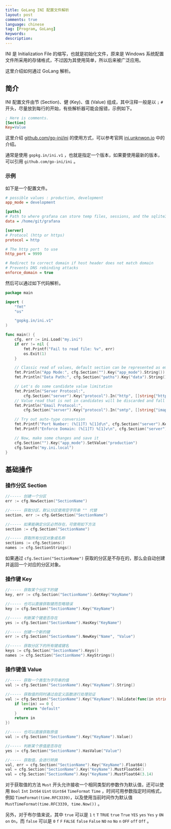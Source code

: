 ```yaml
---
title: GoLang INI 配置文件解析
layout: post
comments: true
language: chinese
tag: [Program, GoLang]
keywords:
description:
---
```


INI 是 Initialization File 的缩写，也就是初始化文件，原来是 Windows 系统配置文件所采用的存储格式，不过因为其使用简单，所以后来被广泛应用。

这里介绍如何通过 GoLang 解析。

<!-- more -->

## 简介

INI 配置文件由节 (Section)、健 (Key)、值 (Value) 组成，其中注释一般是以 `;` `#` 开头，尽量放到每行的开始，有些解析器可能会报错，示例如下。

``` ini
; Here is comments.
[Section]
Key=Value
```

这里介绍 [github.com/go-ini/ini](https://github.com/go-ini/ini) 的使用方式，可以参考官网 [ini.unknwon.io](https://ini.unknwon.io/) 中的介绍。

通常是使用 `gopkg.in/ini.v1` ，也就是指定一个版本，如果要使用最新的版本，可以引用 `github.com/go-ini/ini` 。

### 示例

如下是一个配置文件。

``` ini
# possible values : production, development
app_mode = development

[paths]
# Path to where grafana can store temp files, sessions, and the sqlite3 db (if that is used)
data = /home/git/grafana

[server]
# Protocol (http or https)
protocol = http

# The http port  to use
http_port = 9999

# Redirect to correct domain if host header does not match domain
# Prevents DNS rebinding attacks
enforce_domain = true
```

然后可以通过如下代码解析。

``` go
package main

import (
    "fmt"
    "os"

    "gopkg.in/ini.v1"
)

func main() {
    cfg, err := ini.Load("my.ini")
    if err != nil {
        fmt.Printf("Fail to read file: %v", err)
        os.Exit(1)
    }

    // Classic read of values, default section can be represented as empty string
    fmt.Println("App Mode:", cfg.Section("").Key("app_mode").String())
    fmt.Println("Data Path:", cfg.Section("paths").Key("data").String())

    // Let's do some candidate value limitation
    fmt.Println("Server Protocol:",
        cfg.Section("server").Key("protocol").In("http", []string{"http", "https"}))
    // Value read that is not in candidates will be discarded and fall back to given default value
    fmt.Println("Email Protocol:",
        cfg.Section("server").Key("protocol").In("smtp", []string{"imap", "smtp"}))

    // Try out auto-type conversion
    fmt.Printf("Port Number: (%[1]T) %[1]d\n", cfg.Section("server").Key("http_port").MustInt(9999))
    fmt.Printf("Enforce Domain: (%[1]T) %[1]v\n", cfg.Section("server").Key("enforce_domain").MustBool(false))

    // Now, make some changes and save it
    cfg.Section("").Key("app_mode").SetValue("production")
    cfg.SaveTo("my.ini.local")
}
```

<!--
开始使用
从数据源加载

一个 数据源 可以是 []byte 类型的原始数据，或 string 类型的文件路径。您可以加载 任意多个 数据源。如果您传递其它类型的数据源，则会直接返回错误。

cfg, err := ini.Load([]byte("raw data"), "filename")

或者从一个空白的文件开始：

cfg := ini.Empty()

当您在一开始无法决定需要加载哪些数据源时，仍可以使用 Append() 在需要的时候加载它们。

err := cfg.Append("other file", []byte("other raw data"))
-->

## 基础操作


### 操作分区 Section

``` go
//----- 创建一个分区
err := cfg.NewSection("SectionName")

//----- 获取分区，默认分区使用空字符串 "" 代替
section, err := cfg.GetSection("SectionName")

//----- 如果能确定分区必然存在，可使用如下方法
section := cfg.Section("SectionName")

//----- 获取所有分区对象或名称
sections := cfg.Sections()
names := cfg.SectionStrings()
```

如果通过 `cfg.Section("SectionName")` 获取的分区是不存在的，那么会自动创建并返回一个对应的分区对象。

### 操作键 Key

``` go
//----- 获取某个分区下的键
key, err := cfg.Section("SectionName").GetKey("KeyName")

//----- 也可以直接获取键而忽略错误
key := cfg.Section("SectionName").Key("KeyName")

//----- 判断某个键是否存在
yes := cfg.Section("SectionName").HasKey("KeyName")

//----- 创建一个新的键
err := cfg.Section("SectionName").NewKey("Name", "Value")

//----- 获取分区下的所有键或键名
keys := cfg.Section("SectionName").Keys()
names := cfg.Section("SectionName").KeyStrings()
```

<!--
获取分区下的所有键值对的克隆：
hash := cfg.GetSection("").KeysHash()
-->

### 操作键值 Value

``` go
//----- 获取一个类型为字符串的值
val := cfg.Section("SectionName").Key("KeyName").String()

//----- 获取值的同时通过自定义函数进行处理验证
val := cfg.Section("SectionName").Key("KeyName").Validate(func(in string) string {
	if len(in) == 0 {
		return "default"
	}
	return in
})

//----- 也可以直接获取原值
val := cfg.Section("SectionName").Key("KeyName").Value()

//----- 判断某个原值是否存在
yes := cfg.Section("SectionName").HasValue("Value")

//----- 获取值，会进行转换
val, err = cfg.Section("SectionName").Key("KeyName").Float64()
val = cfg.Section("SectionName").Key("KeyName").MustFloat64()
val = cfg.Section("SectionName").Key("KeyName").MustFloat64(3.14)
```

对于获取值的方法 `Must` 开头允许接收一个相同类型的参数作为默认值，还可以使用 `Bool` `Int` `Int64` `Uint` `Uint64` `TimeFormat` `Time` ，时间可用参数指定时间格式，例如 `TimeFormat(time.RFC3339)`，以及使用当前时间作为默认值 `MustTimeFormat(time.RFC3339, time.Now())` 。

另外，对于布尔值来说，其中 `true` 可以是 `1` `t` `T` `TRUE` `true` `True` `YES` `yes` `Yes` `y` `ON` `on` `On`，而 `false` 可以是 `0` `f` `F` `FALSE` `false` `False` `NO` `no` `No` `n` `OFF` `off` `Off` 。

<!--
如果我的值有好多行怎么办？

[advance]
ADDRESS = """404 road,
NotFound, State, 5000
Earth"""

嗯哼？小 case！

cfg.Section("advance").Key("ADDRESS").String()/* --- start ---
404 road,
NotFound, State, 5000
Earth
------  end  --- */

赞爆了！那要是我属于一行的内容写不下想要写到第二行怎么办？

[advance]
two_lines = how about \
    continuation lines?
lots_of_lines = 1 \
    2 \
    3 \
    4

简直是小菜一碟！

cfg.Section("advance").Key("two_lines").String() // how about continuation lines?cfg.Section("advance").Key("lots_of_lines").String() // 1 2 3 4

需要注意的是，值两侧的单引号会被自动剔除：

foo = "some value" // foo: some valuebar = 'some value' // bar: some value

这就是全部了？哈哈，当然不是。
操作键值的辅助方法

获取键值时设定候选值：

v = cfg.Section("").Key("STRING").In("default", []string{"str", "arr", "types"})v = cfg.Section("").Key("FLOAT64").InFloat64(1.1, []float64{1.25, 2.5, 3.75})v = cfg.Section("").Key("INT").InInt(5, []int{10, 20, 30})v = cfg.Section("").Key("INT64").InInt64(10, []int64{10, 20, 30})v = cfg.Section("").Key("UINT").InUint(4, []int{3, 6, 9})v = cfg.Section("").Key("UINT64").InUint64(8, []int64{3, 6, 9})v = cfg.Section("").Key("TIME").InTimeFormat(time.RFC3339, time.Now(), []time.Time{time1, time2, time3})v = cfg.Section("").Key("TIME").InTime(time.Now(), []time.Time{time1, time2, time3}) // RFC3339

如果获取到的值不是候选值的任意一个，则会返回默认值，而默认值不需要是候选值中的一员。

验证获取的值是否在指定范围内：

vals = cfg.Section("").Key("FLOAT64").RangeFloat64(0.0, 1.1, 2.2)vals = cfg.Section("").Key("INT").RangeInt(0, 10, 20)vals = cfg.Section("").Key("INT64").RangeInt64(0, 10, 20)vals = cfg.Section("").Key("UINT").RangeUint(0, 3, 9)vals = cfg.Section("").Key("UINT64").RangeUint64(0, 3, 9)vals = cfg.Section("").Key("TIME").RangeTimeFormat(time.RFC3339, time.Now(), minTime, maxTime)vals = cfg.Section("").Key("TIME").RangeTime(time.Now(), minTime, maxTime) // RFC3339

自动分割键值到切片（slice）

当存在无效输入时，使用零值代替：

// Input: 1.1, 2.2, 3.3, 4.4 -> [1.1 2.2 3.3 4.4]// Input: how, 2.2, are, you -> [0.0 2.2 0.0 0.0]vals = cfg.Section("").Key("STRINGS").Strings(",")
vals = cfg.Section("").Key("FLOAT64S").Float64s(",")
vals = cfg.Section("").Key("INTS").Ints(",")
vals = cfg.Section("").Key("INT64S").Int64s(",")
vals = cfg.Section("").Key("UINTS").Uints(",")
vals = cfg.Section("").Key("UINT64S").Uint64s(",")
vals = cfg.Section("").Key("TIMES").Times(",")

从结果切片中剔除无效输入：

// Input: 1.1, 2.2, 3.3, 4.4 -> [1.1 2.2 3.3 4.4]// Input: how, 2.2, are, you -> [2.2]vals = cfg.Section("").Key("FLOAT64S").ValidFloat64s(",")
vals = cfg.Section("").Key("INTS").ValidInts(",")
vals = cfg.Section("").Key("INT64S").ValidInt64s(",")
vals = cfg.Section("").Key("UINTS").ValidUints(",")
vals = cfg.Section("").Key("UINT64S").ValidUint64s(",")
vals = cfg.Section("").Key("TIMES").ValidTimes(",")

当存在无效输入时，直接返回错误：

// Input: 1.1, 2.2, 3.3, 4.4 -> [1.1 2.2 3.3 4.4]// Input: how, 2.2, are, you -> errorvals = cfg.Section("").Key("FLOAT64S").StrictFloat64s(",")
vals = cfg.Section("").Key("INTS").StrictInts(",")
vals = cfg.Section("").Key("INT64S").StrictInt64s(",")
vals = cfg.Section("").Key("UINTS").StrictUints(",")
vals = cfg.Section("").Key("UINT64S").StrictUint64s(",")
vals = cfg.Section("").Key("TIMES").StrictTimes(",")

保存配置

终于到了这个时刻，是时候保存一下配置了。

比较原始的做法是输出配置到某个文件：

// ...err = cfg.SaveTo("my.ini")
err = cfg.SaveToIndent("my.ini", "\t")

另一个比较高级的做法是写入到任何实现 io.Writer 接口的对象中：

// ...cfg.WriteTo(writer)
cfg.WriteToIndent(writer, "\t")

高级用法
递归读取键值

在获取所有键值的过程中，特殊语法 %(<name>)s 会被应用，其中 <name> 可以是相同分区或者默认分区下的键名。字符串 %(<name>)s 会被相应的键值所替代，如果指定的键不存在，则会用空字符串替代。您可以最多使用 99 层的递归嵌套。

NAME = ini[author]NAME = UnknwonGITHUB = https://github.com/%(NAME)s[package]FULL_NAME = github.com/go-ini/%(NAME)s

cfg.Section("author").Key("GITHUB").String()        // https://github.com/Unknwoncfg.Section("package").Key("FULL_NAME").String()    // github.com/go-ini/ini

读取父子分区

您可以在分区名称中使用 . 来表示两个或多个分区之间的父子关系。如果某个键在子分区中不存在，则会去它的父分区中再次寻找，直到没有父分区为止。

NAME = iniVERSION = v1IMPORT_PATH = gopkg.in/%(NAME)s.%(VERSION)s[package]CLONE_URL = https://%(IMPORT_PATH)s[package.sub]

cfg.Section("package.sub").Key("CLONE_URL").String()    // https://gopkg.in/ini.v1

读取自增键名

如果数据源中的键名为 - ，则认为该键使用了自增键名的特殊语法。计数器从 1 开始，并且分区之间是相互独立的。

[features]
-: Support read/write comments of keys and sections
-: Support auto-increment of key names
-: Support load multiple files to overwrite key values

cfg.Section("features").KeyStrings()    // []{"#1", "#2", "#3"}

映射到结构

想要使用更加面向对象的方式玩转 INI 吗？好主意。

Name = Unknwonage = 21Male = trueBorn = 1993-01-01T20:17:05Z[Note]Content = Hi is a good man!Cities = HangZhou, Boston

type Note struct {
    Content string
    Cities  []string}

type Person struct {
    Name string
    Age  int `ini:"age"`
    Male bool
    Born time.Time
    Note
    Created time.Time `ini:"-"`
}

func main() {
    cfg, err := ini.Load("path/to/ini")    // ...
    p := new(Person)
    err = cfg.MapTo(p)    // ...

    // 一切竟可以如此的简单。
    err = ini.MapTo(p, "path/to/ini")    // ...

    // 嗯哼？只需要映射一个分区吗？
    n := new(Note)
    err = cfg.Section("Note").MapTo(n)    // ...}

结构的字段怎么设置默认值呢？很简单，只要在映射之前对指定字段进行赋值就可以了。如果键未找到或者类型错误，该值不会发生改变。

// ...p := &Person{
    Name: "Joe",
}// ...

这样玩 INI 真的好酷啊！然而，如果不能还给我原来的配置文件，有什么卵用？
从结构反射

可是，我有说不能吗？

type Embeded struct {
    Dates  []time.Time `delim:"|"`
    Places []string
    None   []int}

type Author struct {
    Name      string `ini:"NAME"`
    Male      bool
    Age       int
    GPA       float64
    NeverMind string `ini:"-"`
    *Embeded
}

func main() {
    a := &Author{"Unknwon", true, 21, 2.8, "",
        &Embeded{
            []time.Time{time.Now(), time.Now()},
            []string{"HangZhou", "Boston"},
            []int{},
        }}
    cfg := ini.Empty()
    err = ini.ReflectFrom(cfg, a)    // ...}

瞧瞧，奇迹发生了。

NAME = UnknwonMale = trueAge = 21GPA = 2.8[Embeded]Dates = 2015-08-07T22:14:22+08:00|2015-08-07T22:14:22+08:00Places = HangZhou,BostonNone =

名称映射器（Name Mapper）

为了节省您的时间并简化代码，本库支持类型为 NameMapper 的名称映射器，该映射器负责结构字段名与分区名和键名之间的映射。

目前有 2 款内置的映射器：

    AllCapsUnderscore ：该映射器将字段名转换至格式 ALL_CAPS_UNDERSCORE后再去匹配分区名和键名。
    TitleUnderscore ：该映射器将字段名转换至格式 title_underscore 后再去匹配分区名和键名。

使用方法：

type Info struct{
    PackageName string}

func main() {
    err = ini.MapToWithMapper(&Info{}, ini.TitleUnderscore, []byte("package_name=ini"))    // ...

    cfg, err := ini.Load([]byte("PACKAGE_NAME=ini"))    // ...
    info := new(Info)
    cfg.NameMapper = ini.AllCapsUnderscore
    err = cfg.MapTo(info)    // ...}

使用函数 ini.ReflectFromWithMapper 时也可应用相同的规则。
映射/反射的其它说明

任何嵌入的结构都会被默认认作一个不同的分区，并且不会自动产生所谓的父子分区关联：

type Child struct {
    Age string}

type Parent struct {
    Name string
    Child
}

type Config struct {
    City string
    Parent
}

示例配置文件：

City = Boston[Parent]Name = Unknwon[Child]Age = 21

很好，但是，我就是要嵌入结构也在同一个分区。好吧，你爹是李刚！

type Child struct {
    Age string}

type Parent struct {
    Name string
    Child `ini:"Parent"`
}

type Config struct {
    City string
    Parent
}

示例配置文件：

City = Boston[Parent]Name = UnknwonAge = 21

获取帮助

    API 文档
    创建工单

常见问题
字段 BlockMode 是什么？

默认情况下，本库会在您进行读写操作时采用锁机制来确保数据时间。但在某些情况下，您非常确定只进行读操作。此时，您可以通过设置 cfg.BlockMode = false来将读操作提升大约 50-70% 的性能。
为什么要写另一个 INI 解析库？

许多人都在使用我的 goconfig 来完成对 INI 文件的操作，但我希望使用更加 Go 风格的代码。并且当您设置 cfg.BlockMode = false 时，会有大约 10-30% 的性能提升。

为了做出这些改变，我必须对 API 进行破坏，所以新开一个仓库是最安全的做法。除此之外，本库直接使用 gopkg.in 来进行版本化发布。（其实真相是导入路径更短了）

https://cloud.tencent.com/developer/article/1066126
-->
